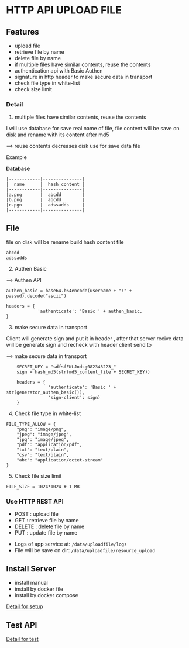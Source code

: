 # HTTP API UPLOAD FILE

## Features

- upload file
- retrieve file by name
- delete file by name
- if multiple files have similar contents, reuse the contents
- authentication api with Basic Authen
- signature in http header to make secure data in transport
- check file type in white-list
- check size limit

### Detail

1. multiple files have similar contents, reuse the contents

I will use database for save real name of file, file content will be save on disk and rename with its content after md5
 
==> reuse contents decreases disk use for save data file
 
Example 

 **Database**
 ```
 |------------|---------------|
 |  name      |  hash_content |
 |------------|---------------|
 |a.png       |  abcdd        |
 |b.png       |  abcdd        |
 |c.pgn       |  adssadds     |
 |------------|---------------|
``` 
 
 **File**
 ----------
 file on disk will be rename build hash content file
 
 ```
 abcdd
 adssadds
 ```
2. Authen Basic

==> Authen API

```
authen_basic = base64.b64encode(username + ":" + passwd).decode("ascii")

headers = {
            'authenticate': 'Basic ' + authen_basic,
}
```

3. make secure data in transport

Client will generate sign and put it in header , after that server recive data will be generate sign and recheck with header client send to

==> make secure data in transport

```
    SECRET_KEY = "sdfsfFKLJodsg082343223_"
    sign = hash_md5(str(md5_content_file + SECRET_KEY))
    
    headers = {
                'authenticate': 'Basic ' + str(generator_authen_basic()),
                'sign-client': sign)
    }
```

4. Check file type in white-list

```
FILE_TYPE_ALLOW = {
    "png": "image/png",
    "jpeg": "image/jpeg",
    "jpg": "image/jpeg",
    "pdf": "application/pdf",
    "txt": "text/plain",
    "csv": "text/plain",
    "abc": "application/octet-stream"
}

```

5. Check file size limit

```
FILE_SIZE = 1024*1024 # 1 MB
``` 

### Use HTTP REST API

- POST   : upload file
- GET    : retrieve file by name
- DELETE : delete file by name
- PUT    : update file by name

* Logs of app service at: `/data/uploadfile/logs`
* File will be save on dir: `/data/uploadfile/resource_upload`

## Install Server

- install manual
- install by docker file
- install by docker compose

 [Detail for setup](setup/readme_setup.MD)

## Test API
 
 [Detail for test](script_test/readme_test.MD)
 